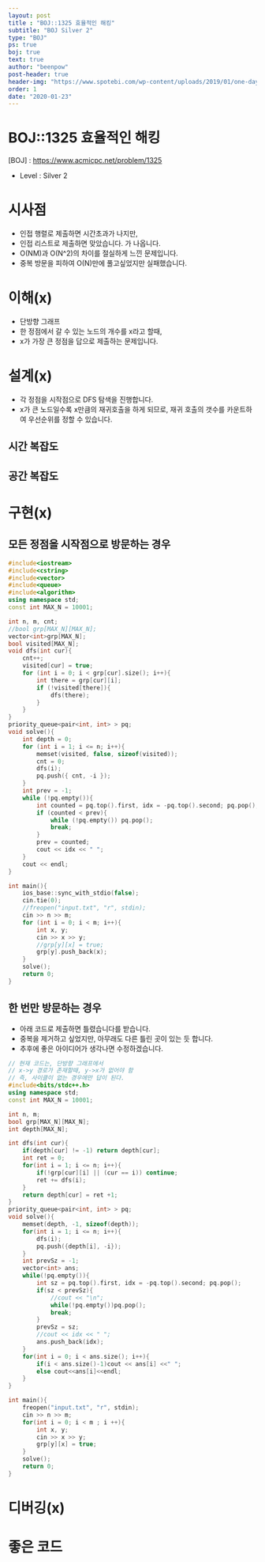 ```yaml
---
layout: post
title : "BOJ::1325 효율적인 해킹"
subtitle: "BOJ Silver 2"
type: "BOJ"
ps: true
boj: true
text: true
author: "beenpow"
post-header: true
header-img: "https://www.spotebi.com/wp-content/uploads/2019/01/one-day-day-one-workout-motivation-spotebi.jpg"
order: 1
date: "2020-01-23"
---
```


# BOJ::1325 효율적인 해킹
[BOJ] : <https://www.acmicpc.net/problem/1325>
- Level : Silver 2

# 시사점
- 인접 행렬로 제출하면 시간초과가 나지만,
- 인접 리스트로 제출하면 맞았습니다. 가 나옵니다.
- O(NM)과 O(N^2)의 차이를 절실하게 느낀 문제입니다.
- 중복 방문을 피하여 O(N)만에 풀고싶었지만 실패했습니다.

# 이해(x)

- 단방향 그래프
- 한 정점에서 갈 수 있는 노드의 개수를 x라고 할때,
- x가 가장 큰 정점을 답으로 제출하는 문제입니다.

# 설계(x)

- 각 정점을 시작점으로 DFS 탐색을 진행합니다.
- x가 큰 노드일수록 x만큼의 재귀호출을 하게 되므로, 재귀 호출의 갯수를 카운트하여 우선순위를 정할 수
  있습니다.

## 시간 복잡도

## 공간 복잡도

# 구현(x)

## 모든 정점을 시작점으로 방문하는 경우


```cpp
#include<iostream>
#include<cstring>
#include<vector>
#include<queue>
#include<algorithm>
using namespace std;
const int MAX_N = 10001;

int n, m, cnt;
//bool grp[MAX_N][MAX_N];
vector<int>grp[MAX_N];
bool visited[MAX_N];
void dfs(int cur){
    cnt++;
    visited[cur] = true;
    for (int i = 0; i < grp[cur].size(); i++){
        int there = grp[cur][i];
        if (!visited[there]){
            dfs(there);
        }
    }
}
priority_queue<pair<int, int> > pq;
void solve(){
    int depth = 0;
    for (int i = 1; i <= n; i++){
        memset(visited, false, sizeof(visited));
        cnt = 0;
        dfs(i);
        pq.push({ cnt, -i });
    }
    int prev = -1;
    while (!pq.empty()){
        int counted = pq.top().first, idx = -pq.top().second; pq.pop();
        if (counted < prev){
            while (!pq.empty()) pq.pop();
            break;
        }
        prev = counted;
        cout << idx << " ";
    }
    cout << endl;
}

int main(){
    ios_base::sync_with_stdio(false);
    cin.tie(0);
    //freopen("input.txt", "r", stdin);
    cin >> n >> m;
    for (int i = 0; i < m; i++){
        int x, y;
        cin >> x >> y;
        //grp[y][x] = true;
        grp[y].push_back(x);
    }
    solve();
    return 0;
}
```


## 한 번만 방문하는 경우

- 아래 코드로 제출하면 틀렸습니다를 받습니다.
- 중복을 제거하고 싶었지만, 아무래도 다른 틀린 곳이 있는 듯 합니다.
- 추후에 좋은 아이디어가 생각나면 수정하겠습니다.

```cpp
// 현재 코드는, 단방향 그래프에서
// x->y 경로가 존재할때, y->x가 없어야 함
// 즉, 사이클이 없는 경우에만 답이 된다.
#include<bits/stdc++.h>
using namespace std;
const int MAX_N = 10001;

int n, m;
bool grp[MAX_N][MAX_N];
int depth[MAX_N];

int dfs(int cur){
    if(depth[cur] != -1) return depth[cur];
    int ret = 0;
    for(int i = 1; i <= n; i++){
        if(!grp[cur][i] || (cur == i)) continue;
        ret += dfs(i);
    }
    return depth[cur] = ret +1;
}
priority_queue<pair<int, int> > pq;
void solve(){
    memset(depth, -1, sizeof(depth));
    for(int i = 1; i <= n; i++){
        dfs(i);
        pq.push({depth[i], -i});
    }
    int prevSz = -1;
    vector<int> ans;
    while(!pq.empty()){
        int sz = pq.top().first, idx = -pq.top().second; pq.pop();
        if(sz < prevSz){
            //cout << "\n";
            while(!pq.empty())pq.pop();
            break;
        }
        prevSz = sz;
        //cout << idx << " ";
        ans.push_back(idx);
    }
    for(int i = 0; i < ans.size(); i++){
        if(i < ans.size()-1)cout << ans[i] <<" ";
        else cout<<ans[i]<<endl;
    }
}

int main(){
    freopen("input.txt", "r", stdin);
    cin >> n >> m;
    for(int i = 0; i < m ; i ++){
        int x, y;
        cin >> x >> y;
        grp[y][x] = true;
    }
    solve();
    return 0;
}

```


# 디버깅(x)

# 좋은 코드


